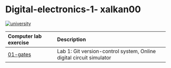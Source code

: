# Digital-electronics-1- xalkan00
[![university](https://img.shields.io/badge/university-Brno%20University%20of%20Technology-red.svg)](https://www.vutbr.cz/en/)

| **Computer lab exercise** | **Description** |
| :-- | :-- |
| [01-gates](Labs/01-gates) | Lab 1: Git version-control system, Online digital circuit simulator |
